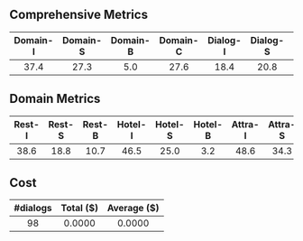 ## Comprehensive Metrics
| Domain-I | Domain-S | Domain-B | Domain-C | Dialog-I | Dialog-S | Dialog-B | Dialog-C |
| :---: | :---: | :---: | :---: | :---: | :---: | :---: | :---: |
| 37.4 | 27.3 | 5.0 | 27.6 | 18.4 | 20.8 | 6.0 | 15.3 |

## Domain Metrics
| Rest-I | Rest-S | Rest-B | Hotel-I | Hotel-S | Hotel-B | Attra-I | Attra-S | Attra-B | Train-I | Train-S | Train-B | Taxi-I | Taxi-S | Taxi-B |
| :---: | :---: | :---: | :---: | :---: | :---: | :---: | :---: | :---: | :---: | :---: | :---: | :---: | :---: | :---: |
| 38.6 | 18.8 | 10.7 | 46.5 | 25.0 | 3.2 | 48.6 | 34.3 | -- | 25.0 | 44.4 | 0.0 | 25.0 | -- | 0.0 |

## Cost
| #dialogs | Total ($) | Average ($) |
| :---: | :---: | :---: |
| 98 | 0.0000 | 0.0000 |
